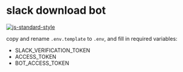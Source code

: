 # slack download bot

[![js-standard-style](https://cdn.rawgit.com/standard/standard/master/badge.svg)](http://standardjs.com)

copy and rename `.env.template` to `.env`, and fill in required variables:

- SLACK_VERIFICATION_TOKEN
- ACCESS_TOKEN
- BOT_ACCESS_TOKEN
